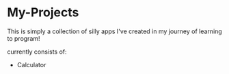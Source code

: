# My-Projects

This is simply a collection of silly apps I've created in my journey of learning to program!

currently consists of:

- Calculator
